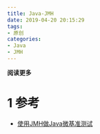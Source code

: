 ```yaml
---
title: Java-JMH
date: 2019-04-20 20:15:29
tags: 
- 原创
categories: 
- Java
- JMH
---
```


__阅读更多__

<!--more-->

# 1 参考

* [使用JMH做Java微基准测试](https://www.jianshu.com/p/09837e2b4408)
